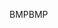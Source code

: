 <span data-ttu-id="5292b-101">BMP</span><span class="sxs-lookup"><span data-stu-id="5292b-101">BMP</span></span>